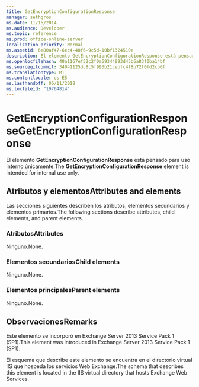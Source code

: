 ```yaml
---
title: GetEncryptionConfigurationResponse
manager: sethgros
ms.date: 11/16/2014
ms.audience: Developer
ms.topic: reference
ms.prod: office-online-server
localization_priority: Normal
ms.assetid: 6e80af47-6ec4-48f6-9c5d-10bf1324510e
description: El elemento GetEncryptionConfigurationResponse está pensado para uso interno únicamente.
ms.openlocfilehash: 48a1167ef52c2f0a59344993d45b6a83f0ba14bf
ms.sourcegitcommit: 34041125dc8c5f993b21cebfc4f8b72f0fd2cb6f
ms.translationtype: MT
ms.contentlocale: es-ES
ms.lasthandoff: 06/11/2018
ms.locfileid: "19764814"
---
```

# <a name="getencryptionconfigurationresponse"></a><span data-ttu-id="924c4-103">GetEncryptionConfigurationResponse</span><span class="sxs-lookup"><span data-stu-id="924c4-103">GetEncryptionConfigurationResponse</span></span>

<span data-ttu-id="924c4-104">El elemento **GetEncryptionConfigurationResponse** está pensado para uso interno únicamente.</span><span class="sxs-lookup"><span data-stu-id="924c4-104">The **GetEncryptionConfigurationResponse** element is intended for internal use only.</span></span> 

## <a name="attributes-and-elements"></a><span data-ttu-id="924c4-105">Atributos y elementos</span><span class="sxs-lookup"><span data-stu-id="924c4-105">Attributes and elements</span></span>

<span data-ttu-id="924c4-106">Las secciones siguientes describen los atributos, elementos secundarios y elementos primarios.</span><span class="sxs-lookup"><span data-stu-id="924c4-106">The following sections describe attributes, child elements, and parent elements.</span></span>
  
### <a name="attributes"></a><span data-ttu-id="924c4-107">Atributos</span><span class="sxs-lookup"><span data-stu-id="924c4-107">Attributes</span></span>

<span data-ttu-id="924c4-108">Ninguno.</span><span class="sxs-lookup"><span data-stu-id="924c4-108">None.</span></span>
  
### <a name="child-elements"></a><span data-ttu-id="924c4-109">Elementos secundarios</span><span class="sxs-lookup"><span data-stu-id="924c4-109">Child elements</span></span>

<span data-ttu-id="924c4-110">Ninguno.</span><span class="sxs-lookup"><span data-stu-id="924c4-110">None.</span></span>
  
### <a name="parent-elements"></a><span data-ttu-id="924c4-111">Elementos principales</span><span class="sxs-lookup"><span data-stu-id="924c4-111">Parent elements</span></span>

<span data-ttu-id="924c4-112">Ninguno.</span><span class="sxs-lookup"><span data-stu-id="924c4-112">None.</span></span>
  
## <a name="remarks"></a><span data-ttu-id="924c4-113">Observaciones</span><span class="sxs-lookup"><span data-stu-id="924c4-113">Remarks</span></span>

<span data-ttu-id="924c4-114">Este elemento se incorporó en Exchange Server 2013 Service Pack 1 (SP1).</span><span class="sxs-lookup"><span data-stu-id="924c4-114">This element was introduced in Exchange Server 2013 Service Pack 1 (SP1).</span></span>
  
<span data-ttu-id="924c4-115">El esquema que describe este elemento se encuentra en el directorio virtual IIS que hospeda los servicios Web Exchange.</span><span class="sxs-lookup"><span data-stu-id="924c4-115">The schema that describes this element is located in the IIS virtual directory that hosts Exchange Web Services.</span></span>
  

